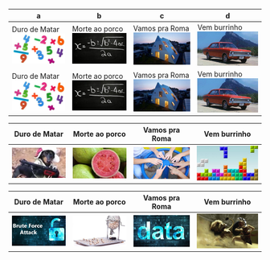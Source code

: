 a|b|c|d
---|---|---|---
Duro de Matar![](base/000/__capa.jpg)|Morte ao porco![](base/001/__capa.jpg)|Vamos pra Roma![](base/002/__capa.jpg)|Vem burrinho![](base/003/__capa.jpg)
Duro de Matar![](base/000/__capa.jpg)|Morte ao porco![](base/001/__capa.jpg)|Vamos pra Roma![](base/002/__capa.jpg)|Vem burrinho![](base/003/__capa.jpg)


Duro de Matar  | Morte ao porco | Vamos pra Roma | Vem burrinho
---|---|---|---
![](base/004/__capa.jpg)|![](base/005/__capa.jpg)|![](base/006/__capa.jpg)|![](base/007/__capa.jpg)

Duro de Matar  | Morte ao porco | Vamos pra Roma | Vem burrinho
---|---|---|---
![](base/008/__capa.jpg)|![](base/010/__capa.jpg)|![](base/011/__capa.jpg)|![](base/012/__capa.jpg)